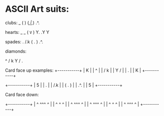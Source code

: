 # ASCII Art suits:
clubs:
   _
  ( )
(_,|,_)
  .^.

hearts:
 _   _
( `V` )
 Y. .Y
   Y

spades:
  .
 /.k
( . )
 .^.

diamonds:

  ^
/   k
Y   /
  . 

Card face up examples:
+-----------+
| K         |
|     ^     |
|   /   k   |
|   Y   /   |
|     .     |
|         K |
+-----------+

+-----------+
| 5         |
|     .     |
|    /.k    |
|   ( . )   |
|    .^.    |
|         5 |
+-----------+


Card face down:

+-----------+
| ^  ^^^  ^ |
|   ^ ^ ^   |
|  ^ ^^^ ^  |
|  ^ ^^^ ^  |
|   ^ ^ ^   |
| ^  ^^^  ^ |
+-----------+